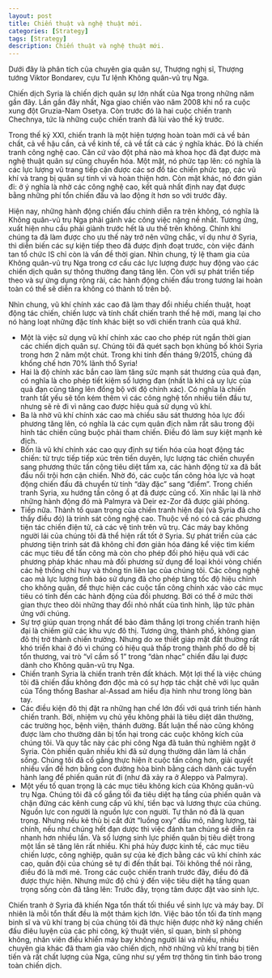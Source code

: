 ```yaml
---
layout: post
title: Chiến thuật và nghệ thuật mới.
categories: [Strategy]
tags: [Strategy]
description: Chiến thuật và nghệ thuật mới.
--- 
```

Dưới đây là phân tích của chuyên gia quân sự, Thượng nghị sĩ, Thượng tướng Viktor Bondarev, cựu Tư lệnh Không quân-vũ trụ Nga.

Chiến dịch Syria là chiến dịch quân sự lớn nhất của Nga trong những năm gần đây. Lần gần đây nhất, Nga giao chiến vào năm 2008 khi nổ ra cuộc xung đột Gruzia-Nam Osetya. 
Còn trước đó là hai cuộc chiến tranh Chechnya, tức là những cuộc chiến tranh đã lùi vào thế kỷ trước.

Trong thế kỷ XXI, chiến tranh là một hiện tượng hoàn toàn mới cả về bản chất, cả về hậu cần, cả về kinh tế, cả về tất cả các ý nghĩa khác. 
Đó là chiến tranh công nghệ cao. Căn cứ vào đột phá nào mà khoa học đã đạt được mà nghệ thuật quân sự cũng chuyển hóa. 
Một mặt, nó phức tạp lên: có nghĩa là các lực lượng vũ trang tiếp cận được các sơ đồ tác chiến phức tạp, các vũ khí và trang bị quân sự tinh vi và hoàn thiện hơn. 
Còn mặt khác, nó đơn giản đi: ở ý nghĩa là nhờ các công nghệ cao, kết quả nhất định nay đạt được bằng những phí tổn chiến đấu và lao động ít hơn so với trước đây. 

Hiện nay, những hành động chiến đấu chính diễn ra trên không, có nghĩa là Không quân-vũ trụ Nga phải gánh vác công việc nặng nề nhất. 
Tương ứng, xuất hiện nhu cầu phải giành trước hết là ưu thế trên không. Chính khi chúng ta đã làm được cho ưu thế này trở nên vững chắc, 
ví dụ như ở Syria, thì diễn biến các sự kiện tiếp theo đã được định đoạt trước, còn việc đánh tan tổ chức IS chỉ còn là vấn đề thời gian. 
Nhìn chung, tỷ lệ tham gia của Không quân-vũ trụ Nga trong cơ cấu các lực lượng được huy động vào các chiến dịch quân sự thông thường đang tăng lên. 
Còn với sự phát triển tiếp theo và sự ứng dụng rộng rãi, các hành động chiến đấu trong tương lai hoàn toàn có thể sẽ diễn ra không có thành tố trên bộ.

Nhìn chung, vũ khí chính xác cao đã làm thay đổi nhiều chiến thuật, hoạt động tác chiến, chiến lược và tính chất chiến tranh thế hệ mới, mang lại cho nó hàng loạt những đặc tính khác biệt so với chiến tranh của quá khứ.

- Một là việc sử dụng vũ khí chính xác cao cho phép rút ngắn thời gian các chiến dịch quân sự. Chúng tôi đã quét sạch bọn khủng bố khỏi Syria trong hơn 2 năm một chút. Trong khi tính đến tháng 9/2015, chúng đã khống chế hơn 70% lãnh thổ Syria!
- Hai là độ chính xác bắn cao làm tăng sức mạnh sát thương của quả đạn, có nghĩa là cho phép tiết kiệm số lượng đạn (nhất là khi cả uy lực của quả đạn cũng tăng lên đồng bộ với độ chính xác). Có nghĩa là chiến tranh tất yếu sẽ tốn kém thêm vì các công nghệ tốn nhiều tiền đầu tư, nhưng sẽ rẻ đi vì nâng cao được hiệu quả sử dụng vũ khí.
- Ba là nhờ vũ khí chính xác cao mà chiều sâu sát thương hỏa lực đối phương tăng lên, có nghĩa là các cụm quân địch nằm rất sâu trong đội hình tác chiến cũng buộc phải tham chiến. Điều đó làm suy kiệt mạnh kẻ địch. 
- Bốn là vũ khí chính xác cao quy định sự tiến hóa của hoạt động tác chiến: từ trực tiếp tiếp xúc trên tiền duyên, lực lượng tác chiến chuyển sang phương thức tấn công tiêu diệt tầm xa, các hành động từ xa đã bắt đầu nổi trội hơn cận chiến. Nhờ đó, các cuộc tấn công hỏa lực và hoạt động chiến đấu đã chuyển từ tính “dày đặc” sang “điểm”. Trong chiến tranh Syria, xu hướng tấn công ồ ạt đã được củng cố. Xin nhắc lại là nhờ những hành động đó mà Palmyra và Deir ez-Zor đã được giải phóng. 
- Tiếp nữa. Thành tố quan trọng của chiến tranh hiện đại (và Syria đã cho thấy điều đó) là trinh sát công nghệ cao. Thuộc về nó có cả các phương tiện tác chiến điện tử, cả các vệ tinh trên vũ trụ. Các máy bay không người lái của chúng tôi đã thể hiện rất tốt ở Syria. Sự phát triển của các phương tiện trinh sát đã không chỉ đơn giản hóa đáng kể việc tìm kiếm các mục tiêu để tấn công mà còn cho phép đối phó hiệu quả với các phương pháp khác nhau mà đối phương sử dụng để loại khỏi vòng chiến các hệ thống chỉ huy và thông tin liên lạc của chúng tôi. Các công nghệ cao mà lực lượng tình báo sử dụng đã cho phép tăng tốc độ hiệu chỉnh cho không quân, để thực hiện các cuộc tấn công chính xác vào các mục tiêu có tính đến các hành động của đối phương. Bởi có thể ở mức thời gian thực theo dõi những thay đổi nhỏ nhất của tình hình, lập tức phản ứng với chúng.
- Sự trợ giúp quan trọng nhất để bảo đảm thắng lợi trong chiến tranh hiện đại là chiếm giữ các khu vực đô thị. Tương ứng, thành phố, không gian đô thị trở thành chiến trường. Nhưng do xe thiết giáp mặt đất thường rất khó triển khai ở đó vì chúng có hiệu quả thấp trong thành phố do dễ bị tổn thương, vai trò “vĩ cầm số 1” trong “dàn nhạc” chiến đấu lại được dành  cho Không quân-vũ trụ Nga.
- Chiến tranh Syria là chiến tranh trên đất khách. Một lợi thế là việc chúng tôi đã chiến đấu không đơn độc mà có sự hợp tác chặt chẽ với lục quân của Tổng thống Bashar al-Assad am hiểu địa hình như trong lòng bàn tay.
- Các điều kiện đô thị đặt ra những hạn chế lớn đối với quá trình tiến hành chiến tranh. Bởi, nhiệm vụ chủ yếu không phải là tiêu diệt dân thường, các trường học, bệnh viện, thánh đường. Bất luận thế nào cũng không được làm cho thường dân bị tổn hại trong các cuộc không kích của chúng tôi. Và quy tắc này các phi công Nga đã tuân thủ nghiêm ngặt ở Syria. Còn phiến quân nhiều khi đã sử dụng thường dân làm lá chắn sống. Chúng tôi đã cố gắng thực hiện ít cuộc tấn công hơn, giải quyết nhiều vấn đề hơn bằng con đường hòa bình bằng cách dành các tuyến hành lang để phiến quân rút đi (như đã xảy ra ở Aleppo và Palmyra).
- Một yếu tố quan trọng là các mục tiêu không kích của Không quân-vũ trụ Nga. Chúng tôi đã cố gắng tối đa tiêu diệt hạ tầng của phiến quân và chặn đứng các kênh cung cấp vũ khí, tiền bạc và lương thực của chúng. Nguồn lực con người là nguồn lực con người. Tự thân nó đã là quan trọng. Nhưng nếu kẻ thù bị cắt đứt “luồng oxy” dầu mỏ, năng lượng, tài chính, nếu như chúng hết đạn dược thì việc đánh tan chúng sẽ diễn ra nhanh hơn nhiều lần. Và số lượng sinh lực phiến quân bị tiêu diệt trong một lần sẽ tăng lên rất nhiều. Khi phá hủy được kinh tế, các mục tiêu chiến lược, công nghiệp, quân sự của kẻ địch bằng các vũ khí chính xác cao, quân đội của chúng sẽ tự đi đến thất bại. Tôi không thể nói rằng, điều đó là mới mẻ. Trong các cuộc chiến tranh trước đây, điều đó đã được thực hiện. Nhưng mức độ chú ý đến việc tiêu diệt hạ tầng quan trọng sống còn đã tăng lên: Trước đây, trọng tâm được đặt vào sinh lực.

Chiến tranh ở Syria đã khiến Nga tổn thất tối thiểu về sinh lực và máy bay. Dĩ nhiên là mỗi tổn thất đều là một thảm kịch lớn. Việc bảo tồn tối đa tính mạng binh sĩ và vũ khí trang bị của chúng tôi đã thực hiện được nhờ kỹ năng chiến đấu điêu luyện của các phi công, kỹ thuật viên, sĩ quan, binh sĩ phòng không, nhân viên điều khiển máy bay không người lái và nhiều, nhiều chuyên gia khác đã tham gia vào chiến dịch, nhờ những vũ khí trang bị tiên tiến và rất chất lượng của Nga, cũng như sự yểm trợ thông tin tình báo trong toàn chiến dịch.
